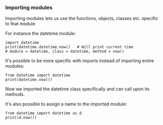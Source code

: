 ### Importing modules
Importing modules lets us use the functions, objects, classes etc. specific to that module

For instance the datetime module:

    import datetime
    print(datetime.datetime.now()   # Will print current time
    # module = datetime, class = datetime, method = now()    

It's possible to be more specific with imports instead of importing entire modules:

    from datetime import datetime
    print(datetime.now())

Now we imported the datetime class specifically and can call upon its methods.

It's also possible to assign a name to the imported module:

    from datetime import datetime as d
    print(d.now())
